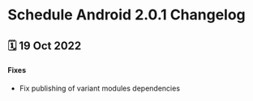# Schedule Android 2.0.1 Changelog

<h2>🗓 19 Oct 2022</h2>

#### Fixes
- Fix publishing of variant modules dependencies
